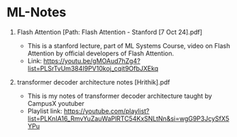 # ML-Notes

1. Flash Attention [Path: Flash Attention - Stanford [7 Oct 24].pdf]
    - This is a stanford lecture, part of ML Systems Course, video on Flash Attention by official developers of Flash Attention. 
    - Link: https://youtu.be/gMOAud7hZg4?list=PLSrTvUm384I9PV10koj_cqit9OfbJXEkq 

2. transformer decoder architecture notes [Hrithik].pdf 
    - This is my notes of transformer decoder architecture taught by CampusX youtuber
    - Playlist link: https://youtube.com/playlist?list=PLKnIA16_RmvYuZauWaPlRTC54KxSNLtNn&si=wgG9P3JcySfX5YPu

